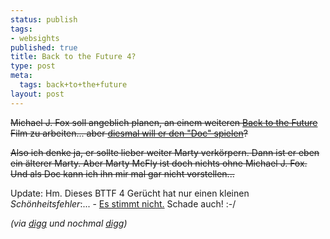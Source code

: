 ```yaml
--- 
status: publish
tags: 
- websights
published: true
title: Back to the Future 4?
type: post
meta: 
  tags: back+to+the+future
layout: post
---
```

<del>Michael J. Fox soll angeblich planen, an einem weiteren <a href="http://de.wikipedia.org/wiki/Back_to_the_Future">Back to the Future</a> Film zu arbeiten... aber <a href="http://www.imdb.com/news/wenn/2005-12-21/celeb/4">diesmal will er den "Doc" spielen</a>?</del>

<del>Also ich denke ja, er sollte lieber weiter Marty verkörpern. Dann ist er eben ein älterer Marty. Aber Marty McFly ist doch nichts ohne Michael J. Fox. Und als Doc kann ich ihn mir mal gar nicht vorstellen...</del>

Update: Hm. Dieses BTTF 4 Gerücht hat nur einen kleinen <em>Schönheitsfehler</em>:... - <a href="http://www.bttf.com/index.php?/weblog/more/latest_future_sequel_rumor_debunked/">Es stimmt nicht.</a> Schade auch! :-/

<em>(via <a href="http://digg.com/movies/_Back_to_the_Future_4_">digg</a> und nochmal <a href="http://digg.com/movies/_Back_to_the_Future_sequel_rumor_debunked">digg</a>)</em>
